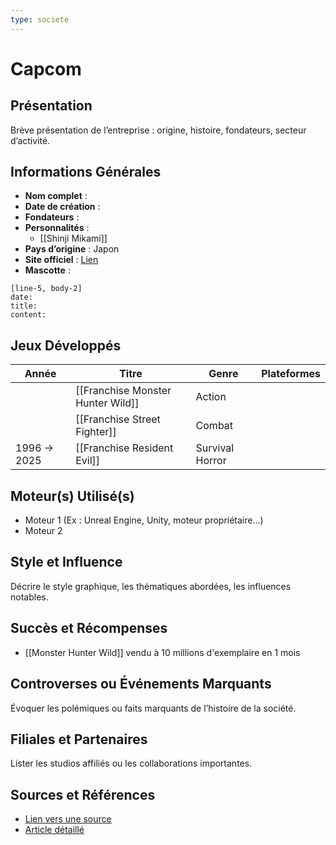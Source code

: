 ```yaml
---
type: societe
---
```

# Capcom

## Présentation
Brève présentation de l’entreprise : origine, histoire, fondateurs, secteur d’activité.

## Informations Générales
- **Nom complet** :  
- **Date de création** :  
- **Fondateurs** :  
- **Personnalités** :
	- [[Shinji Mikami]]
- **Pays d’origine** :  Japon
- **Site officiel** : [Lien](#)  
- **Mascotte** :

```timeline-labeled
[line-5, body-2]
date:  
title: 
content:
```

## Jeux Développés
| Année        | Titre                             | Genre           | Plateformes |
| ------------ | --------------------------------- | --------------- | ----------- |
|              | [[Franchise Monster Hunter Wild]] | Action          |             |
|              | [[Franchise Street Fighter]]      | Combat          |             |
| 1996 -> 2025 | [[Franchise Resident Evil]]       | Survival Horror |             |

## Moteur(s) Utilisé(s)
- Moteur 1 (Ex : Unreal Engine, Unity, moteur propriétaire...)
- Moteur 2

## Style et Influence
Décrire le style graphique, les thématiques abordées, les influences notables.

## Succès et Récompenses
- [[Monster Hunter Wild]] vendu à 10 millions d'exemplaire en 1 mois

## Controverses ou Événements Marquants
Évoquer les polémiques ou faits marquants de l’histoire de la société.

## Filiales et Partenaires
Lister les studios affiliés ou les collaborations importantes.

## Sources et Références
- [Lien vers une source](#)
- [Article détaillé](#)
